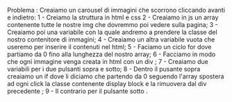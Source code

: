 Problema : Creaiamo un carousel di immagini che scorrono cliccando avanti e indietro:
1 - Creiamo la struttura in html e css
2 - Creaiamo in js un array contenente tutte le nostre img che dovremmo poi vedere sulla pagina;
3 - Creaiamo poi una variabile con la quale andremo a prendere la classe del nostro contenitore di immagini;
4 - Creaiamo un altra variabile vuota che useremo per inserire il contenuti nel html;
5 - Faciamo un ciclo for dove partiamo da 0 fino alla lunghezza del nostro array;
6 - Facciamo in modo che ogni immagine venga creata in html con un div ;
7 - Creaiamo due variabili per i due pulsanti sopra e sotto;
8 - Dentro il pusante sopra creaiamo un if dove li diciamo  che partendo da 0 seguendo l'array spostera ad ogni click la classe contenente display block e la rimuovera dal div precedente ;
9 - Il contrario per il pulsante sotto .